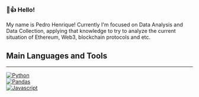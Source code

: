 ### 👋👍 Hello!

My name is Pedro Henrique! Currently I'm focused on Data Analysis and Data Collection, applying that knowledge to try to analyze the current situation of Ethereum, Web3, blockchain protocols and etc.

## Main Languages and Tools
---

<p align="left">
<a href="https://www.python.org/doc/" target="_blank" rel="noreferrer"><img src="https://img.shields.io/badge/Python-FFD43B?style=for-the-badge&logo=python&logoColor=blu"  alt="Python" /></a><br>
<a href = '' target ='_blank' rel='noreferrer'><img src = 'https://img.shields.io/badge/Pandas-2C2D72?style=for-the-badge&logo=pandas&logoColor=white' alt = 'Pandas'></a><br>
<a href="https://developer.mozilla.org/en-US/docs/Web/JavaScript" target="_blank" rel="noreferrer"><img src="https://img.shields.io/badge/JavaScript-323330?style=for-the-badge&logo=javascript&logoColor=F7DF1E" alt="Javascript" /></a>
</p>

<!-- <a href="https://github.com/PedroHFSO" target="_blank" rel="noreferrer"><img src="https://github-readme-stats.vercel.app/api/top-langs/?username=PedroHFSO" /></a> -->



<!--
**PedroHFSO/PedroHFSO** is a ✨ _special_ ✨ repository because its `README.md` (this file) appears on your GitHub profile.

Here are some ideas to get you started:

- 🔭 I’m currently working on ...
- 🌱 I’m currently learning ...
- 👯 I’m looking to collaborate on ...
- 🤔 I’m looking for help with ...
- 💬 Ask me about ...
- 📫 How to reach me: ...
- 😄 Pronouns: ...
- ⚡ Fun fact: ...
-->
